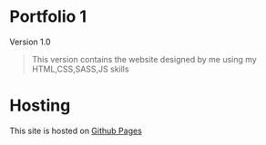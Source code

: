 # Portfolio 1

Version 1.0
> This version contains the website designed by me using my HTML,CSS,SASS,JS skills

# Hosting

This site is hosted on [Github Pages](https://codechamp2006.github.io/Portfolio-1/)


